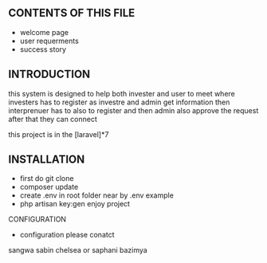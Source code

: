 CONTENTS OF THIS FILE
---------------------

 * welcome page 
 * user requerments
 * success story


 INTRODUCTION
------------

this system is designed to help both invester and user to 
meet where investers has to register as investre and admin get information 
then interprenuer has  to also to register and then admin also approve the request 
after that they can connect

 this project is in the  [laravel]*7

 INSTALLATION
------------
 
 * first do git clone 
 * composer update
 * create  .env in root folder near by .env example
 * php artisan key:gen
 enjoy project 

 CONFIGURATION 

 * configuration please conatct

 sangwa sabin chelsea
 or saphani bazimya 
 

